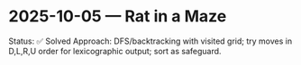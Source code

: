 # 2025-10-05 — Rat in a Maze

Status: ✅ Solved
Approach: DFS/backtracking with visited grid; try moves in D,L,R,U order for lexicographic output; sort as safeguard.
